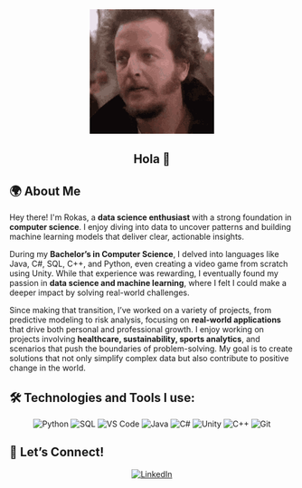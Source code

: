 <div align="center">
  <img src="./images/well-hello.gif" alt="Well Hello" /><br/>
  <h2>Hola 👋</h2>
</div>

## 🌍 About Me

Hey there! I'm Rokas, a **data science enthusiast** with a strong foundation in **computer science**. I enjoy diving into data to uncover patterns and building machine learning models that deliver clear, actionable insights.

During my **Bachelor’s in Computer Science**, I delved into languages like Java, C#, SQL, C++, and Python, even creating a video game from scratch using Unity. While that experience was rewarding, I eventually found my passion in **data science and machine learning**, where I felt I could make a deeper impact by solving real-world challenges.

Since making that transition, I’ve worked on a variety of projects, from predictive modeling to risk analysis, focusing on **real-world applications** that drive both personal and professional growth. I enjoy working on projects involving **healthcare, sustainability, sports analytics**, and scenarios that push the boundaries of problem-solving. My goal is to create solutions that not only simplify complex data but also contribute to positive change in the world.


## 🛠️ Technologies and Tools I use:

<p align="center">
  <img src="https://img.shields.io/badge/Python-3776AB?style=for-the-badge&logo=python&logoColor=white" alt="Python"/>
  <img src="https://img.shields.io/badge/SQL-4479A1?style=for-the-badge&logo=postgresql&logoColor=white" alt="SQL"/>
  <img src="https://img.shields.io/badge/VS%20Code-007ACC?style=for-the-badge&logo=visualstudiocode&logoColor=white" alt="VS Code"/>
  <img src="https://img.shields.io/badge/Java-007396?style=for-the-badge&logo=java&logoColor=white" alt="Java"/>
  <img src="https://img.shields.io/badge/C%23-239120?style=for-the-badge&logo=csharp&logoColor=white" alt="C#"/>
  <img src="https://img.shields.io/badge/Unity-000000?style=for-the-badge&logo=unity&logoColor=white" alt="Unity"/>
  <img src="https://img.shields.io/badge/C++-00599C?style=for-the-badge&logo=cplusplus&logoColor=white" alt="C++"/>
  <img src="https://img.shields.io/badge/Git-F05032?style=for-the-badge&logo=git&logoColor=white" alt="Git"/>
</p>


## 🤝 Let’s Connect!

<p align="center">
  <a href="https://www.linkedin.com/in/rokas-sertvytis/" target="_blank">
    <img src="https://img.shields.io/badge/LinkedIn-0077B5?style=for-the-badge&logo=linkedin&logoColor=white" alt="LinkedIn"/>
  </a>
</p>

<!--
**SertvytisRokas/SertvytisRokas** is a ✨ _special_ ✨ repository because its `README.md` (this file) appears on your GitHub profile.

Here are some ideas to get you started:

- 🔭 I’m currently working on ...
- 🌱 I’m currently learning ...
- 👯 I’m looking to collaborate on ...
- 🤔 I’m looking for help with ...
- 💬 Ask me about ...
- 📫 How to reach me: ...
- 😄 Pronouns: ...
- ⚡ Fun fact: ...
-->
